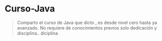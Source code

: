 # Curso-Java
>Comparto el curso de Java que dicto , es desde nivel cero hasta ya avanzado. No requiere de conocimientos previos solo dedicación y disciplina..
diciplina
